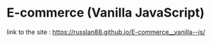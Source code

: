 # E-commerce (Vanilla JavaScript)

link to the site : https://russlan88.github.io/E-commerce__vanilla--js/
